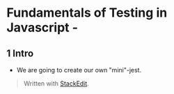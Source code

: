 # Fundamentals of Testing in Javascript - 

## 1 Intro
- We are going to create our own "mini"-jest. 

> Written with [StackEdit](https://stackedit.io/).
<!--stackedit_data:
eyJoaXN0b3J5IjpbMjc2MzMwNjgyLDMzMzUyMDc1N119
-->